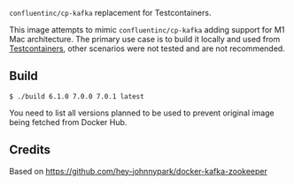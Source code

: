 `confluentinc/cp-kafka` replacement for Testcontainers.

This image attempts to mimic `confluentinc/cp-kafka` adding support for M1 Mac architecture. The primary use case is to build it locally and used from [Testcontainers](https://www.testcontainers.org), other scenarios were not tested and are not recommended.

Build
-----
```
$ ./build 6.1.0 7.0.0 7.0.1 latest
```

You need to list all versions planned to be used to prevent original image being fetched from Docker Hub.

Credits
-------
Based on https://github.com/hey-johnnypark/docker-kafka-zookeeper
